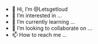 - 👋 Hi, I’m @Letsgetloud
- 👀 I’m interested in ...
- 🌱 I’m currently learning ...
- 💞️ I’m looking to collaborate on ...
- 📫 How to reach me ...

<!---
Letsgetloud/Letsgetloud is a ✨ special ✨ repository because its `README.md` (this file) appears on your GitHub profile.
You can click the Preview link to take a look at your changes.
--->

